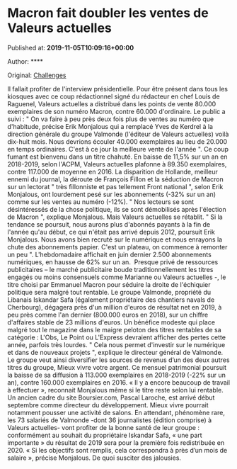 
# Macron fait doubler les ventes de Valeurs actuelles

Published at: **2019-11-05T10:09:16+00:00**

Author: ****

Original: [Challenges](https://www.challenges.fr/media/macron-fait-doubler-les-ventes-de-valeurs-actuelles_683122)

Il fallait profiter de l'interview présidentielle. Pour être présent dans tous les kiosques avec ce coup rédactionnel signé du rédacteur en chef Louis de Raguenel, Valeurs actuelles a distribué dans les points de vente 80.000 exemplaires de son numéro Macron, contre 60.000 d'ordinaire. Le public a suivi : " On va faire à peu près deux fois plus de ventes au numéro que d'habitude, précise Erik Monjalous qui a remplacé Yves de Kerdrel à la direction générale du groupe Valmonde (l'éditeur de Valeurs actuelles) voilà dix-huit mois. Nous devrions écouler 40.000 exemplaires au lieu de 20.000 en temps ordinaires. C'est à ce jour la meilleure vente de l'année ". Ce coup fumant est bienvenu dans un titre chahuté. En baisse de 11,5% sur un an en 2018-2019, selon l'ACPM, Valeurs actuelles plafonne à 89.350 exemplaires, contre 117.000 de moyenne en 2016. La disparition de Hollande, meilleur ennemi du journal, la déroute de François Fillon et la séduction de Macron sur un lectorat " très fillonniste et pas tellement Front national ", selon Erik Monjalous, ont lourdement pesé sur les abonnements (-32% sur un an) comme sur les ventes au numéro (-12%). " Nos lecteurs se sont désintéressés de la chose politique, ils se sont démobilisés après l'élection de Macron ", explique Monjalous.
Mais Valeurs actuelles se rétablit. " Si la tendance se poursuit, nous aurons plus d'abonnés payants à la fin de l'année qu'au début, ce qui n'était pas arrivé depuis 2012, poursuit Erik Monjalous. Nous avons bien recruté sur le numérique et nous enrayons la chute des abonnements papier. C'est un plateau, on commence à remonter un peu ". L'hebdomadaire affichait en juin dernier 2.500 abonnements numériques, en hausse de 62% sur un an.  Presque privé de ressources publicitaires – le marché publicitaire boude traditionnellement les titres engagés ou moins consensuels comme Marianne ou Valeurs actuelles -, le titre choisi par Emmanuel Macron pour séduire la droite de l'échiquier politique sera malgré tout rentable. Le groupe Valmonde, propriété du Libanais Iskandar Safa (également propriétaire des chantiers navals de Cherbourg), dégagera près d'un million d'euros de résultat net en 2019, à peu près comme l'an dernier (800.000 euros en 2018), sur un chiffre d'affaires stable de 23 millions d'euros. Un bénéfice modeste qui place malgré tout le magazine dans le maigre peloton des titres rentables de sa catégorie : L'Obs, Le Point ou L'Express devraient afficher des pertes cette année, parfois très lourdes. " Cela nous permet d'investir sur le numérique et dans de nouveaux projets ", explique le directeur général de Valmonde.
Le groupe veut ainsi diversifier les sources de revenus d’un des deux autres titres du groupe, Mieux vivre votre argent. Ce mensuel patrimonial poursuit la baisse de sa diffusion à 113.000 exemplaires en 2018-2019 (-22% sur un an), contre 160.000 exemplaires en 2016. « Il y a encore beaucoup de travail à effectuer », reconnait Monjalous même si le titre reste selon lui rentable. Un ancien cadre du site Boursier.com, Pascal Laroche, est arrivé début septembre comme directeur du développement. Mieux vivre pourrait notamment pousser une activité de salons.
En attendant, phénomène rare, les 73 salariés de Valmonde -dont 36 journalistes (édition comprise) à Valeurs actuelles- vont profiter de la bonne santé de leur groupe : conformément au souhait du propriétaire Iskandar Safa, « une part importante » du résultat de 2019 sera pour la première fois redistribuée en 2020. « Si les objectifs sont remplis, cela correspondra à près d’un mois de salaire », précise Monjalous. De quoi susciter des jalousies.
